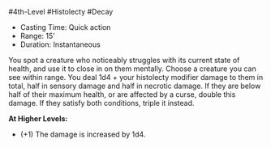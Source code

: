 #4th-Level #Histolecty #Decay
 
- Casting Time: Quick action
- Range: 15'
- Duration: Instantaneous  

You spot a creature who noticeably struggles with its current state of health, and use it to close in on them mentally. Choose a creature you can see within range. You deal 1d4 + your histolecty modifier damage to them in total, half in sensory damage and half in necrotic damage. If they are below half of their maximum health, or are affected by a curse, double this damage. If they satisfy both conditions, triple it instead.
 
**At Higher Levels:** 
* (+1) The damage is increased by 1d4.